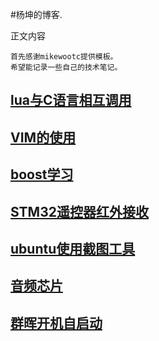 <!---title:杨坤的博客-->
<!---keywords:xyyangkun, bt1120, audio, audio codec,-->

#杨坤的博客.


正文内容

    首先感谢mikewootc提供模板。
    希望能记录一些自己的技术笔记。

## [lua与C语言相互调用](lua_c_call.html)  
## [VIM的使用](vim_use.html)  
## [boost学习](boost_learn.html)  

## [STM32遥控器红外接收](idr_recv.html)

## [ubuntu使用截图工具](ubuntu_screenshot.html)

## [音频芯片](audio_codec.html)

## [群晖开机自启动](syno_autostart.html)


